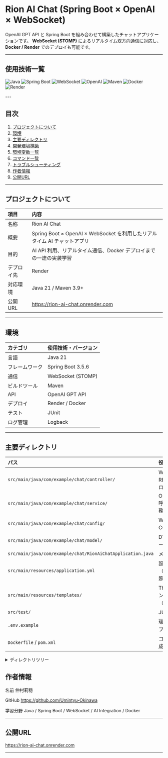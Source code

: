 <div id="top"></div>

# Rion AI Chat (Spring Boot × OpenAI × WebSocket)

OpenAI GPT API と Spring Boot を組み合わせて構築したチャットアプリケーションです。
**WebSocket (STOMP)** によるリアルタイム双方向通信に対応し、**Docker / Render** でのデプロイも可能です。

---

## 使用技術一覧

<p>
  <img src="https://img.shields.io/badge/-Java-007396.svg?logo=java&style=for-the-badge" alt="Java">
  <img src="https://img.shields.io/badge/-Spring%20Boot-6DB33F.svg?logo=springboot&style=for-the-badge" alt="Spring Boot">
  <img src="https://img.shields.io/badge/-WebSocket-20232A.svg?style=for-the-badge&logo=websocket&logoColor=white" alt="WebSocket">
  <img src="https://img.shields.io/badge/-OpenAI-412991.svg?logo=openai&style=for-the-badge" alt="OpenAI">
  <img src="https://img.shields.io/badge/-Maven-C71A36.svg?logo=apachemaven&style=for-the-badge" alt="Maven">
  <img src="https://img.shields.io/badge/-Docker-1488C6.svg?logo=docker&style=for-the-badge" alt="Docker">
  <img src="https://img.shields.io/badge/-Render-46E3B7.svg?logo=render&style=for-the-badge" alt="Render">
</p>
---

## 目次

1. [プロジェクトについて](#プロジェクトについて)
2. [環境](#環境)
3. [主要ディレクトリ](#主要ディレクトリ)
4. [開発環境構築](#開発環境構築)
5. [環境変数一覧](#環境変数一覧)
6. [コマンド一覧](#コマンド一覧)
7. [トラブルシューティング](#トラブルシューティング)
8. [作者情報](#作者情報)
9. [公開URL](#公開url)

---

## プロジェクトについて

| 項目 | 内容 |
|:---|:---|
| 名称 | Rion AI Chat |
| 概要 | Spring Boot × OpenAI × WebSocket を利用したリアルタイム AI チャットアプリ |
| 目的 | AI API 利用、リアルタイム通信、Docker デプロイまでの一連の実装学習 |
| デプロイ先 | Render |
| 対応環境 | Java 21 / Maven 3.9+ |
| 公開URL | https://rion-ai-chat.onrender.com |

---

## 環境

| カテゴリ | 使用技術・バージョン |
|:---|:---|
| 言語 | Java 21 |
| フレームワーク | Spring Boot 3.5.6 |
| 通信 | WebSocket (STOMP) |
| ビルドツール | Maven |
| API | OpenAI GPT API |
| デプロイ | Render / Docker |
| テスト | JUnit |
| ログ管理 | Logback |

---

## 主要ディレクトリ

| パス | 役割 |
|:---|:---|
| `src/main/java/com/example/chat/controller/` | WebSocket・REST コントローラ |
| `src/main/java/com/example/chat/service/` | OpenAI API 呼び出し・業務ロジック |
| `src/main/java/com/example/chat/config/` | WebSocket・CORS 設定 |
| `src/main/java/com/example/chat/model/` | DTO / メッセージモデル |
| `src/main/java/com/example/chat/RionAiChatApplication.java` | メインクラス |
| `src/main/resources/application.yml` | 設定ファイル（環境変数参照） |
| `src/main/resources/templates/` | Thymeleaf テンプレート（UI使用時） |
| `src/test/` | JUnit テスト |
| `.env.example` | 環境変数サンプル |
| `Dockerfile` / `pom.xml` | コンテナ構成・依存管理 |

<details>
<summary>ディレクトリツリー</summary>

```text
rion-ai-chat/
├─ src/
│  ├─ main/
│  │  ├─ java/com/example/chat/
│  │  │  ├─ controller/
│  │  │  ├─ service/
│  │  │  ├─ config/
│  │  │  ├─ model/
│  │  │  └─ RionAiChatApplication.java
│  │  └─ resources/
│  │     ├─ application.yml
│  │     └─ templates/
│  └─ test/
├─ .env.example
├─ Dockerfile
├─ pom.xml
└─ README.md
```
</details>

## 作者情報

名前	仲村莉穏

GitHub	https://github.com/Umintyu-Okinawa

学習分野	Java / Spring Boot / WebSocket / AI Integration / Docker

---
## 公開URL

https://rion-ai-chat.onrender.com

---



